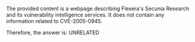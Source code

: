 The provided content is a webpage describing Flexera's Secunia Research and its vulnerability intelligence services. It does not contain any information related to CVE-2005-0945.

Therefore, the answer is: UNRELATED